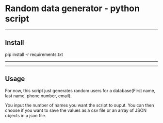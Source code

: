 # Random data generator - python script

----
## Install
pip install -r requirements.txt

----

----
## Usage
For now, this script just generates random users for a database(First name, last name, phone number, email).

You input the number of names you want the script to ouput. You can then choose if you want to save the values as a csv file or an array of JSON objects in a json file.
